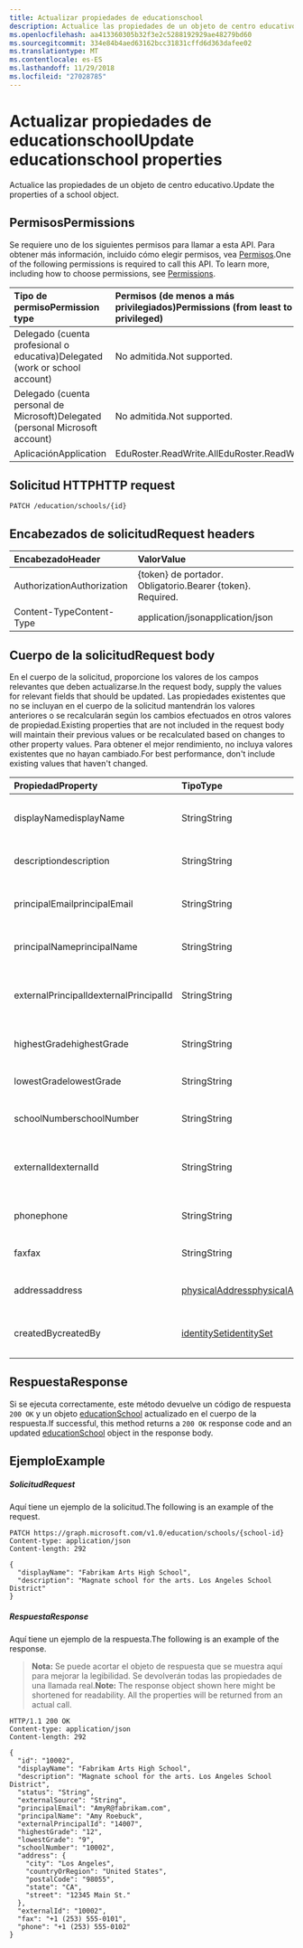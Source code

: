 ```yaml
---
title: Actualizar propiedades de educationschool
description: Actualice las propiedades de un objeto de centro educativo.
ms.openlocfilehash: aa413360305b32f3e2c5288192929ae48279bd60
ms.sourcegitcommit: 334e84b4aed63162bcc31831cffd6d363dafee02
ms.translationtype: MT
ms.contentlocale: es-ES
ms.lasthandoff: 11/29/2018
ms.locfileid: "27028785"
---
```

# <a name="update-educationschool-properties"></a><span data-ttu-id="1da66-103">Actualizar propiedades de educationschool</span><span class="sxs-lookup"><span data-stu-id="1da66-103">Update educationschool properties</span></span>

<span data-ttu-id="1da66-104">Actualice las propiedades de un objeto de centro educativo.</span><span class="sxs-lookup"><span data-stu-id="1da66-104">Update the properties of a school object.</span></span>

## <a name="permissions"></a><span data-ttu-id="1da66-105">Permisos</span><span class="sxs-lookup"><span data-stu-id="1da66-105">Permissions</span></span>
<span data-ttu-id="1da66-p101">Se requiere uno de los siguientes permisos para llamar a esta API. Para obtener más información, incluido cómo elegir permisos, vea [Permisos](/graph/permissions-reference).</span><span class="sxs-lookup"><span data-stu-id="1da66-p101">One of the following permissions is required to call this API. To learn more, including how to choose permissions, see [Permissions](/graph/permissions-reference).</span></span>

|<span data-ttu-id="1da66-108">Tipo de permiso</span><span class="sxs-lookup"><span data-stu-id="1da66-108">Permission type</span></span>      | <span data-ttu-id="1da66-109">Permisos (de menos a más privilegiados)</span><span class="sxs-lookup"><span data-stu-id="1da66-109">Permissions (from least to most privileged)</span></span>              |
|:--------------------|:---------------------------------------------------------|
|<span data-ttu-id="1da66-110">Delegado (cuenta profesional o educativa)</span><span class="sxs-lookup"><span data-stu-id="1da66-110">Delegated (work or school account)</span></span> |  <span data-ttu-id="1da66-111">No admitida.</span><span class="sxs-lookup"><span data-stu-id="1da66-111">Not supported.</span></span>  |
|<span data-ttu-id="1da66-112">Delegado (cuenta personal de Microsoft)</span><span class="sxs-lookup"><span data-stu-id="1da66-112">Delegated (personal Microsoft account)</span></span> |  <span data-ttu-id="1da66-113">No admitida.</span><span class="sxs-lookup"><span data-stu-id="1da66-113">Not supported.</span></span>  |
|<span data-ttu-id="1da66-114">Aplicación</span><span class="sxs-lookup"><span data-stu-id="1da66-114">Application</span></span> | <span data-ttu-id="1da66-115">EduRoster.ReadWrite.All</span><span class="sxs-lookup"><span data-stu-id="1da66-115">EduRoster.ReadWrite.All</span></span> |

## <a name="http-request"></a><span data-ttu-id="1da66-116">Solicitud HTTP</span><span class="sxs-lookup"><span data-stu-id="1da66-116">HTTP request</span></span>
<!-- { "blockType": "ignored" } -->
```http
PATCH /education/schools/{id}
```
## <a name="request-headers"></a><span data-ttu-id="1da66-117">Encabezados de solicitud</span><span class="sxs-lookup"><span data-stu-id="1da66-117">Request headers</span></span>
| <span data-ttu-id="1da66-118">Encabezado</span><span class="sxs-lookup"><span data-stu-id="1da66-118">Header</span></span>       | <span data-ttu-id="1da66-119">Valor</span><span class="sxs-lookup"><span data-stu-id="1da66-119">Value</span></span> |
|:---------------|:--------|
| <span data-ttu-id="1da66-120">Authorization</span><span class="sxs-lookup"><span data-stu-id="1da66-120">Authorization</span></span>  | <span data-ttu-id="1da66-p102">{token} de portador. Obligatorio.</span><span class="sxs-lookup"><span data-stu-id="1da66-p102">Bearer {token}. Required.</span></span>  |
| <span data-ttu-id="1da66-123">Content-Type</span><span class="sxs-lookup"><span data-stu-id="1da66-123">Content-Type</span></span>  | <span data-ttu-id="1da66-124">application/json</span><span class="sxs-lookup"><span data-stu-id="1da66-124">application/json</span></span>  |

## <a name="request-body"></a><span data-ttu-id="1da66-125">Cuerpo de la solicitud</span><span class="sxs-lookup"><span data-stu-id="1da66-125">Request body</span></span>
<span data-ttu-id="1da66-126">En el cuerpo de la solicitud, proporcione los valores de los campos relevantes que deben actualizarse.</span><span class="sxs-lookup"><span data-stu-id="1da66-126">In the request body, supply the values for relevant fields that should be updated.</span></span> <span data-ttu-id="1da66-127">Las propiedades existentes que no se incluyan en el cuerpo de la solicitud mantendrán los valores anteriores o se recalcularán según los cambios efectuados en otros valores de propiedad.</span><span class="sxs-lookup"><span data-stu-id="1da66-127">Existing properties that are not included in the request body will maintain their previous values or be recalculated based on changes to other property values.</span></span> <span data-ttu-id="1da66-128">Para obtener el mejor rendimiento, no incluya valores existentes que no hayan cambiado.</span><span class="sxs-lookup"><span data-stu-id="1da66-128">For best performance, don't include existing values that haven't changed.</span></span>

| <span data-ttu-id="1da66-129">Propiedad</span><span class="sxs-lookup"><span data-stu-id="1da66-129">Property</span></span>     | <span data-ttu-id="1da66-130">Tipo</span><span class="sxs-lookup"><span data-stu-id="1da66-130">Type</span></span>   |<span data-ttu-id="1da66-131">Descripción</span><span class="sxs-lookup"><span data-stu-id="1da66-131">Description</span></span>|
|:---------------|:--------|:----------|
|<span data-ttu-id="1da66-132">displayName</span><span class="sxs-lookup"><span data-stu-id="1da66-132">displayName</span></span>| <span data-ttu-id="1da66-133">String</span><span class="sxs-lookup"><span data-stu-id="1da66-133">String</span></span>| <span data-ttu-id="1da66-134">Nombre para mostrar del centro educativo</span><span class="sxs-lookup"><span data-stu-id="1da66-134">Display name of the school</span></span>| 
|<span data-ttu-id="1da66-135">description</span><span class="sxs-lookup"><span data-stu-id="1da66-135">description</span></span>| <span data-ttu-id="1da66-136">String</span><span class="sxs-lookup"><span data-stu-id="1da66-136">String</span></span> | <span data-ttu-id="1da66-137">Descripción del centro educativo</span><span class="sxs-lookup"><span data-stu-id="1da66-137">Description of the school</span></span>| 
|<span data-ttu-id="1da66-138">principalEmail</span><span class="sxs-lookup"><span data-stu-id="1da66-138">principalEmail</span></span>| <span data-ttu-id="1da66-139">String</span><span class="sxs-lookup"><span data-stu-id="1da66-139">String</span></span>| <span data-ttu-id="1da66-140">Dirección de correo electrónico del director.</span><span class="sxs-lookup"><span data-stu-id="1da66-140">Email address of the principal</span></span>|
|<span data-ttu-id="1da66-141">principalName</span><span class="sxs-lookup"><span data-stu-id="1da66-141">principalName</span></span>| <span data-ttu-id="1da66-142">String</span><span class="sxs-lookup"><span data-stu-id="1da66-142">String</span></span> | <span data-ttu-id="1da66-143">Nombre del director.</span><span class="sxs-lookup"><span data-stu-id="1da66-143">Name of the principal</span></span>|
|<span data-ttu-id="1da66-144">externalPrincipalId</span><span class="sxs-lookup"><span data-stu-id="1da66-144">externalPrincipalId</span></span>| <span data-ttu-id="1da66-145">String</span><span class="sxs-lookup"><span data-stu-id="1da66-145">String</span></span> | <span data-ttu-id="1da66-146">Identificador del director en el sistema de sincronización.</span><span class="sxs-lookup"><span data-stu-id="1da66-146">Id of principal in syncing system.</span></span> |
|<span data-ttu-id="1da66-147">highestGrade</span><span class="sxs-lookup"><span data-stu-id="1da66-147">highestGrade</span></span>|<span data-ttu-id="1da66-148">String</span><span class="sxs-lookup"><span data-stu-id="1da66-148">String</span></span>| <span data-ttu-id="1da66-149">Curso más alto que se imparte.</span><span class="sxs-lookup"><span data-stu-id="1da66-149">Highest grade taught.</span></span> |
|<span data-ttu-id="1da66-150">lowestGrade</span><span class="sxs-lookup"><span data-stu-id="1da66-150">lowestGrade</span></span>|<span data-ttu-id="1da66-151">String</span><span class="sxs-lookup"><span data-stu-id="1da66-151">String</span></span>| <span data-ttu-id="1da66-152">Curso más bajo que se imparte.</span><span class="sxs-lookup"><span data-stu-id="1da66-152">Lowest grade taught.</span></span> |
|<span data-ttu-id="1da66-153">schoolNumber</span><span class="sxs-lookup"><span data-stu-id="1da66-153">schoolNumber</span></span>|<span data-ttu-id="1da66-154">String</span><span class="sxs-lookup"><span data-stu-id="1da66-154">String</span></span>| <span data-ttu-id="1da66-155">Número del centro educativo</span><span class="sxs-lookup"><span data-stu-id="1da66-155">School Number.</span></span>|
|<span data-ttu-id="1da66-156">externalId</span><span class="sxs-lookup"><span data-stu-id="1da66-156">externalId</span></span>|<span data-ttu-id="1da66-157">String</span><span class="sxs-lookup"><span data-stu-id="1da66-157">String</span></span>| <span data-ttu-id="1da66-158">Identificador del centro educativo en el sistema de sincronización.</span><span class="sxs-lookup"><span data-stu-id="1da66-158">Id of school in syncing system.</span></span> |
|<span data-ttu-id="1da66-159">phone</span><span class="sxs-lookup"><span data-stu-id="1da66-159">phone</span></span>|<span data-ttu-id="1da66-160">String</span><span class="sxs-lookup"><span data-stu-id="1da66-160">String</span></span>| <span data-ttu-id="1da66-161">Número de teléfono del centro educativo.</span><span class="sxs-lookup"><span data-stu-id="1da66-161">Phone number of school.</span></span> |
|<span data-ttu-id="1da66-162">fax</span><span class="sxs-lookup"><span data-stu-id="1da66-162">fax</span></span>|<span data-ttu-id="1da66-163">String</span><span class="sxs-lookup"><span data-stu-id="1da66-163">String</span></span>| <span data-ttu-id="1da66-164">Número de fax del centro educativo.</span><span class="sxs-lookup"><span data-stu-id="1da66-164">Fax number of school.</span></span> |
|<span data-ttu-id="1da66-165">address</span><span class="sxs-lookup"><span data-stu-id="1da66-165">address</span></span>|[<span data-ttu-id="1da66-166">physicalAddress</span><span class="sxs-lookup"><span data-stu-id="1da66-166">physicalAddress</span></span>](../resources/physicaladdress.md)| <span data-ttu-id="1da66-167">Dirección del centro educativo.</span><span class="sxs-lookup"><span data-stu-id="1da66-167">Address of the School.</span></span>|
|<span data-ttu-id="1da66-168">createdBy</span><span class="sxs-lookup"><span data-stu-id="1da66-168">createdBy</span></span>|[<span data-ttu-id="1da66-169">identitySet</span><span class="sxs-lookup"><span data-stu-id="1da66-169">identitySet</span></span>](../resources/identityset.md)|<span data-ttu-id="1da66-170">Entidad que ha creado el centro educativo.</span><span class="sxs-lookup"><span data-stu-id="1da66-170">Entity who created the school.</span></span>|

## <a name="response"></a><span data-ttu-id="1da66-171">Respuesta</span><span class="sxs-lookup"><span data-stu-id="1da66-171">Response</span></span>
<span data-ttu-id="1da66-172">Si se ejecuta correctamente, este método devuelve un código de respuesta `200 OK` y un objeto [educationSchool](../resources/educationschool.md) actualizado en el cuerpo de la respuesta.</span><span class="sxs-lookup"><span data-stu-id="1da66-172">If successful, this method returns a `200 OK` response code and an updated [educationSchool](../resources/educationschool.md) object in the response body.</span></span>
## <a name="example"></a><span data-ttu-id="1da66-173">Ejemplo</span><span class="sxs-lookup"><span data-stu-id="1da66-173">Example</span></span>
##### <a name="request"></a><span data-ttu-id="1da66-174">Solicitud</span><span class="sxs-lookup"><span data-stu-id="1da66-174">Request</span></span>
<span data-ttu-id="1da66-175">Aquí tiene un ejemplo de la solicitud.</span><span class="sxs-lookup"><span data-stu-id="1da66-175">The following is an example of the request.</span></span>
<!-- {
  "blockType": "request",
  "name": "update_educationschool"
}-->
```http
PATCH https://graph.microsoft.com/v1.0/education/schools/{school-id}
Content-type: application/json
Content-length: 292

{
  "displayName": "Fabrikam Arts High School",
  "description": "Magnate school for the arts. Los Angeles School District"
}
```
##### <a name="response"></a><span data-ttu-id="1da66-176">Respuesta</span><span class="sxs-lookup"><span data-stu-id="1da66-176">Response</span></span>
<span data-ttu-id="1da66-177">Aquí tiene un ejemplo de la respuesta.</span><span class="sxs-lookup"><span data-stu-id="1da66-177">The following is an example of the response.</span></span> 

><span data-ttu-id="1da66-p104">**Nota:** Se puede acortar el objeto de respuesta que se muestra aquí para mejorar la legibilidad. Se devolverán todas las propiedades de una llamada real.</span><span class="sxs-lookup"><span data-stu-id="1da66-p104">**Note:** The response object shown here might be shortened for readability. All the properties will be returned from an actual call.</span></span>

<!-- {
  "blockType": "response",
  "truncated": true,
  "@odata.type": "microsoft.graph.educationSchool"
} -->
```http
HTTP/1.1 200 OK
Content-type: application/json
Content-length: 292

{
  "id": "10002",
  "displayName": "Fabrikam Arts High School",
  "description": "Magnate school for the arts. Los Angeles School District",
  "status": "String",
  "externalSource": "String",
  "principalEmail": "AmyR@fabrikam.com",
  "principalName": "Amy Roebuck",
  "externalPrincipalId": "14007",
  "highestGrade": "12",
  "lowestGrade": "9",
  "schoolNumber": "10002",
  "address": {
    "city": "Los Angeles",
    "countryOrRegion": "United States",
    "postalCode": "98055",
    "state": "CA",
    "street": "12345 Main St."
  },
  "externalId": "10002",
  "fax": "+1 (253) 555-0101",
  "phone": "+1 (253) 555-0102"
}
```

<!-- uuid: 8fcb5dbc-d5aa-4681-8e31-b001d5168d79
2015-10-25 14:57:30 UTC -->
<!-- {
  "type": "#page.annotation",
  "description": "Update educationschool",
  "keywords": "",
  "section": "documentation",
  "tocPath": ""
}-->
